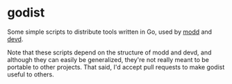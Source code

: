 
# godist

Some simple scripts to distribute tools written in Go, used by
[modd](https://github.com/cortesi/modd) and
[devd](https://github.com/cortesi/devd).

Note that these scripts depend on the structure of modd and devd, and although
they can easily be generalized, they're not really meant to be portable to
other projects. That said, I'd accept pull requests to make godist useful to
others.
